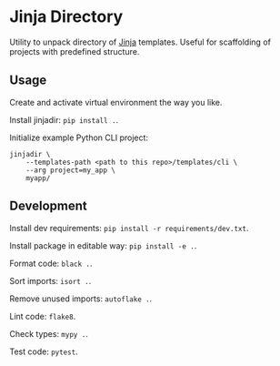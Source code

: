 # Jinja Directory

Utility to unpack directory of [Jinja](https://jinja.palletsprojects.com/en) templates.
Useful for scaffolding of projects with predefined structure.

## Usage

Create and activate virtual environment the way you like.

Install jinjadir: `pip install .`.

Initialize example Python CLI project: 
```shell
jinjadir \
    --templates-path <path to this repo>/templates/cli \
    --arg project=my_app \
    myapp/
```

## Development

Install dev requirements: `pip install -r requirements/dev.txt`.

Install package in editable way: `pip install -e .`.

Format code: `black .`.

Sort imports: `isort .`.

Remove unused imports: `autoflake .`.

Lint code: `flake8`.

Check types: `mypy .`.

Test code: `pytest`.
